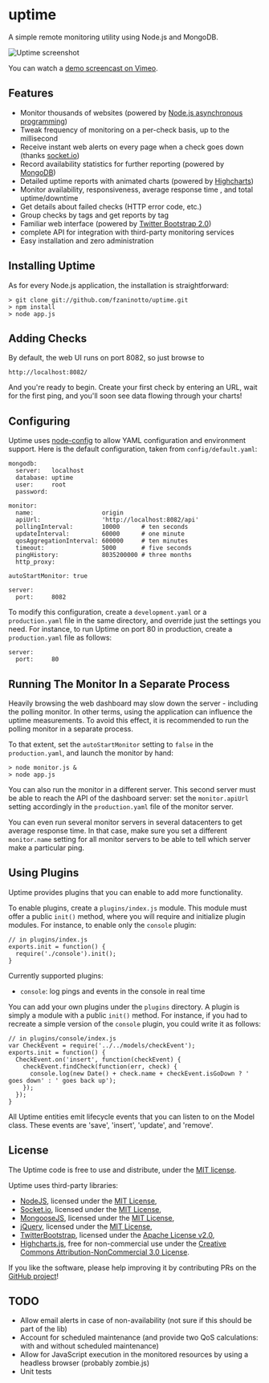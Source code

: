 uptime
======

A simple remote monitoring utility using Node.js and MongoDB.

<img src="https://github.com/downloads/fzaninotto/uptime/uptime.png" title="Uptime screenshot" />

You can watch a [demo screencast on Vimeo](https://vimeo.com/39302164).

Features
--------

* Monitor thousands of websites (powered by [Node.js asynchronous programming](http://dotheweb.posterous.com/nodejs-for-php-programmers-1-event-driven-pro))
* Tweak frequency of monitoring on a per-check basis, up to the millisecond
* Receive instant web alerts on every page when a check goes down (thanks [socket.io](http://socket.io/))
* Record availability statistics for further reporting (powered by [MongoDB](http://www.mongodb.org/))
* Detailed uptime reports with animated charts (powered by [Highcharts](http://www.highcharts.com/))
* Monitor availability, responsiveness, average response time , and total uptime/downtime
* Get details about failed checks (HTTP error code, etc.)
* Group checks by tags and get reports by tag
* Familiar web interface (powered by [Twitter Bootstrap 2.0](http://twitter.github.com/bootstrap/index.html))
* complete API for integration with third-party monitoring services
* Easy installation and zero administration

Installing Uptime
-----------------------

As for every Node.js application, the installation is straightforward:

    > git clone git://github.com/fzaninotto/uptime.git
    > npm install
    > node app.js

Adding Checks
-------------

By default, the web UI runs on port 8082, so just browse to 

    http://localhost:8082/

And you're ready to begin. Create your first check by entering an URL, wait for the first ping, and you'll soon see data flowing through your charts!

Configuring
-----------

Uptime uses [node-config](https://github.com/lorenwest/node-config) to allow YAML configuration and environment support. Here is the default configuration, taken from `config/default.yaml`:

    mongodb:
      server:   localhost
      database: uptime
      user:     root 
      password:
    
    monitor:
      name:                   origin
      apiUrl:                 'http://localhost:8082/api'
      pollingInterval:        10000      # ten seconds
      updateInterval:         60000      # one minute
      qosAggregationInterval: 600000     # ten minutes
      timeout:                5000       # five seconds
      pingHistory:            8035200000 # three months
      http_proxy:      
    
    autoStartMonitor: true
    
    server:
      port:     8082

To modify this configuration, create a `development.yaml` or a `production.yaml` file in the same directory, and override just the settings you need. For instance, to run Uptime on port 80 in production, create a `production.yaml` file as follows:

    server:
      port:     80

Running The Monitor In a Separate Process
-----------------------------------------

Heavily browsing the web dashboard may slow down the server - including the polling monitor. In other terms, using the application can influence the uptime measurements. To avoid this effect, it is recommended to run the polling monitor in a separate process.

To that extent, set the `autoStartMonitor` setting to `false` in the `production.yaml`, and launch the monitor by hand:

    > node monitor.js &
    > node app.js

You can also run the monitor in a different server. This second server must be able to reach the API of the dashboard server: set the `monitor.apiUrl` setting accordingly in the `production.yaml` file of the monitor server.

You can even run several monitor servers in several datacenters to get average response time. In that case, make sure you set a different `monitor.name` setting for all monitor servers to be able to tell which server make a particular ping.

Using Plugins
-------------

Uptime provides plugins that you can enable to add more functionality.

To enable plugins, create a `plugins/index.js` module. This module must offer a public `init()` method, where you will require and initialize plugin modules. For instance, to enable only the `console` plugin:

    // in plugins/index.js
    exports.init = function() {
      require('./console').init();
    }

Currently supported plugins:

 * `console`: log pings and events in the console in real time

You can add your own plugins under the `plugins` directory. A plugin is simply a module with a public `init()` method. For instance, if you had to recreate a simple version of the `console` plugin, you could write it as follows:

    // in plugins/console/index.js
    var CheckEvent = require('../../models/checkEvent');
    exports.init = function() {
      CheckEvent.on('insert', function(checkEvent) {
        checkEvent.findCheck(function(err, check) {
          console.log(new Date() + check.name + checkEvent.isGoDown ? ' goes down' : ' goes back up');
        });
      });
    }

All Uptime entities emit lifecycle events that you can listen to on the Model class. These events are 'save', 'insert', 'update', and 'remove'.

License
-------

The Uptime code is free to use and distribute, under the [MIT license](https://raw.github.com/fzaninotto/uptime/master/LICENSE).

Uptime uses third-party libraries:
 * [NodeJS](http://nodejs.org/), licensed under the [MIT License](https://github.com/joyent/node/blob/master/LICENSE#L5-22),
 * [Socket.io](http://socket.io/), licensed under the [MIT License](https://github.com/LearnBoost/socket.io/blob/master/Readme.md),
 * [MongooseJS](http://mongoosejs.com/), licensed under the [MIT License](https://github.com/LearnBoost/mongoose/blob/master/README.md),
 * [jQuery](http://jquery.com/), licensed under the [MIT License](http://jquery.org/license),
 * [TwitterBootstrap](http://twitter.github.com/bootstrap/), licensed under the [Apache License v2.0](http://www.apache.org/licenses/LICENSE-2.0),
 * [Highcharts.js](http://shop.highsoft.com/highcharts.html), free for non-commercial use under the [Creative Commons Attribution-NonCommercial 3.0 License](http://creativecommons.org/licenses/by-nc/3.0/).

If you like the software, please help improving it by contributing PRs on the [GitHub project](https://github.com/fzaninotto/uptime)!

TODO
----

* Allow email alerts in case of non-availability (not sure if this should be part of the lib)
* Account for scheduled maintenance (and provide two QoS calculations: with and without scheduled maintenance)
* Allow for JavaScript execution in the monitored resources by using a headless browser (probably zombie.js)
* Unit tests